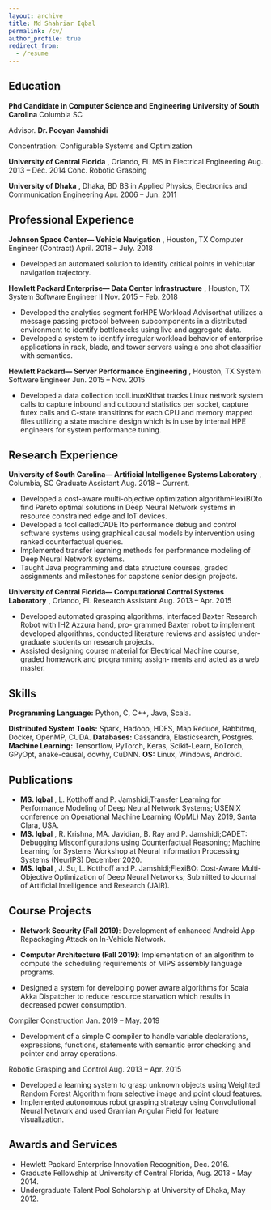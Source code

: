 ```yaml
---
layout: archive
title: Md Shahriar Iqbal
permalink: /cv/
author_profile: true
redirect_from:
  - /resume
---
```


## Education


**Phd Candidate in Computer Science and Engineering** 
 **University of South Carolina**  Columbia SC  



Advisor. **Dr. Pooyan Jamshidi**

Concentration: Configurable Systems and Optimization

**University of Central Florida** , Orlando, FL
MS in Electrical Engineering Aug. 2013 – Dec. 2014
Conc. Robotic Grasping

**University of Dhaka** , Dhaka, BD
BS in Applied Physics, Electronics and Communication Engineering Apr. 2006 – Jun. 2011

## Professional Experience

**Johnson Space Center— Vehicle Navigation** , Houston, TX
Computer Engineer (Contract) April. 2018 – July. 2018

- Developed an automated solution to identify critical points in vehicular navigation trajectory.

**Hewlett Packard Enterprise— Data Center Infrastructure** , Houston, TX
System Software Engineer II Nov. 2015 – Feb. 2018

- Developed the analytics segment forHPE Workload Advisorthat utilizes a message passing protocol between
    subcomponents in a distributed environment to identify bottlenecks using live and aggregate data.
- Developed a system to identify irregular workload behavior of enterprise applications in rack, blade, and tower
    servers using a one shot classifier with semantics.

**Hewlett Packard— Server Performance Engineering** , Houston, TX
System Software Engineer Jun. 2015 – Nov. 2015

- Developed a data collection toolLinuxKIthat tracks Linux network system calls to capture inbound and
    outbound statistics per socket, capture futex calls and C-state transitions for each CPU and memory mapped
    files utilizing a state machine design which is in use by internal HPE engineers for system performance tuning.

## Research Experience

**University of South Carolina— Artificial Intelligence Systems Laboratory** , Columbia, SC
Graduate Assistant Aug. 2018 – Current.

- Developed a cost-aware multi-objective optimization algorithmFlexiBOto find Pareto optimal solutions in Deep
    Neural Network systems in resource constrained edge and IoT devices.
- Developed a tool calledCADETto performance debug and control software systems using graphical causal models
    by intervention using ranked counterfactual queries.
- Implemented transfer learning methods for performance modeling of Deep Neural Network systems.
- Taught Java programming and data structure courses, graded assignments and milestones for capstone senior
    design projects.

**University of Central Florida— Computational Control Systems Laboratory** , Orlando, FL
Research Assistant Aug. 2013 – Apr. 2015

- Developed automated grasping algorithms, interfaced Baxter Research Robot with IH2 Azzura hand, pro-
    grammed Baxter robot to implement developed algorithms, conducted literature reviews and assisted under-
    graduate students on research projects.
- Assisted designing course material for Electrical Machine course, graded homework and programming assign-
    ments and acted as a web master.


## Skills

**Programming Language:** Python, C, C++, Java, Scala.

**Distributed System Tools:** Spark, Hadoop, HDFS, Map Reduce, Rabbitmq, Docker, OpenMP, CUDA.
**Databases:** Cassandra, Elasticsearch, Postgres.
**Machine Learning:** Tensorflow, PyTorch, Keras, Scikit-Learn, BoTorch, GPyOpt, anake-causal, dowhy, CuDNN.
**OS:** Linux, Windows, Android.

## Publications

- **MS. Iqbal** , L. Kotthoff and P. Jamshidi;Transfer Learning for Performance Modeling of Deep Neural Network Systems; USENIX conference on Operational Machine Learning (OpML) May 2019, Santa Clara, USA.
- **MS. Iqbal** , R. Krishna, MA. Javidian, B. Ray and P. Jamshidi;CADET: Debugging Misconfigurations using Counterfactual Reasoning; Machine Learning for Systems Workshop at Neural Information Processing Systems (NeurIPS) December 2020.
- **MS. Iqbal** , J. Su, L. Kotthoff and P. Jamshidi;FlexiBO: Cost-Aware Multi-Objective Optimization of Deep Neural Networks; Submitted to Journal of Artificial Intelligence and Research (JAIR).


## Course Projects

- **Network Security (Fall 2019)**: Development of enhanced Android App-Repackaging Attack on In-Vehicle Network.
 

- **Computer Architecture (Fall 2019)**: Implementation of an algorithm to compute the scheduling requirements of MIPS assembly language programs.


- Designed a system for developing power aware algorithms for Scala Akka Dispatcher to reduce resource
    starvation which results in decreased power consumption.

Compiler Construction Jan. 2019 – May. 2019

- Development of a simple C compiler to handle variable declarations, expressions, functions, statements with
    semantic error checking and pointer and array operations.

Robotic Grasping and Control Aug. 2013 – Apr. 2015

- Developed a learning system to grasp unknown objects using Weighted Random Forest Algorithm from selective
    image and point cloud features.
- Implemented autonomous robot grasping strategy using Convolutional Neural Network and used Gramian
    Angular Field for feature visualization.

## Awards and Services

- Hewlett Packard Enterprise Innovation Recognition, Dec. 2016.
- Graduate Fellowship at University of Central Florida, Aug. 2013 - May 2014.
- Undergraduate Talent Pool Scholarship at University of Dhaka, May 2012.



